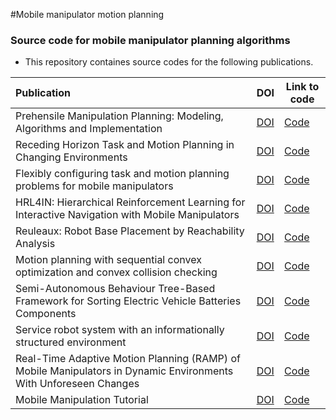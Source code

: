 #Mobile manipulator motion planning
### Source code for mobile manipulator planning algorithms

- This repository containes source codes for the following publications.

| Publication  | DOI  | Link to code |
| :------------ |---------------| -----|
| Prehensile Manipulation Planning: Modeling, Algorithms and Implementation | [DOI](https://doi.org/10.1109/TRO.2021.3130433) | [Code](https://humanoid-path-planner.github.io/hpp-doc/) |
| Receding Horizon Task and Motion Planning in Changing Environments | [DOI](https://doi.org/10.1016/j.robot.2021.103863) | [Code](https://github.com/nicolacastaman/rh-tamp) |
| Flexibly configuring task and motion planning problems for mobile manipulators| [DOI](https://doi.org/10.1109/ETFA46521.2020.9212086) | [Code](https://gitioc.upc.edu/rostutorials/ktmpb/tree/python-branch) |
| HRL4IN: Hierarchical Reinforcement Learning for Interactive Navigation with Mobile Manipulators| [DOI](https://arxiv.org/abs/1910.11432) | [Code](https://github.com/ChengshuLi/HRL4IN) |
| Reuleaux: Robot Base Placement by Reachability Analysis | [DOI](https://doi.org/10.1109/IRC.2018.00028) | [Code](https://github.com/ros-industrial-consortium/reuleaux) |
| Motion planning with sequential convex optimization and convex collision checking| [DOI](https://doi.org/10.1177%2F0278364914528132) | [Code](https://rll.berkeley.edu/trajopt/doc/sphinx_build/html/) |
| Semi-Autonomous Behaviour Tree-Based Framework for Sorting Electric Vehicle Batteries Components| [DOI](https://doi.org/10.3390/robotics10020082) | [Code](https://figshare.com/s/ddb832077aff5ccda96e) |
| Service robot system with an informationally structured environment| [DOI](https://doi-org.libproxy1.nus.edu.sg/10.1016/j.robot.2015.07.010) | [Code](https://github.com/irvs/ros_tms) |
| Real-Time Adaptive Motion Planning (RAMP) of Mobile Manipulators in Dynamic Environments With Unforeseen Changes| [DOI](https://doi.org/10.1109/TRO.2008.2003277) | [Code](https://github.com/sterlingm/ramp) |
| Mobile Manipulation Tutorial| [DOI](https://robotics.shanghaitech.edu.cn/static/robotics2020/MoManTu_Intro.pdf) | [Code](https://momantu.github.io/) |
